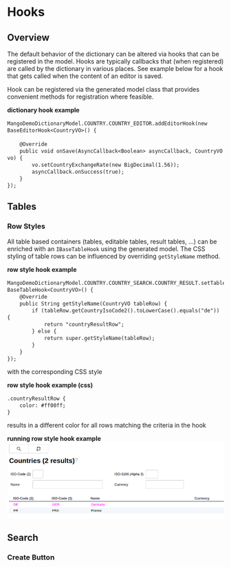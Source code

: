 # Hooks
## Overview
The default behavior of the dictionary can be altered via hooks that can be registered in the model. Hooks are typically callbacks that (when registered) are called by the dictionary in various places.
See example below for a hook that gets called when the content of an editor is saved.

Hook can be registered via the generated model class that provides convenient methods for registration where feasible.

**dictionary hook example**
```
MangoDemoDictionaryModel.COUNTRY.COUNTRY_EDITOR.addEditorHook(new BaseEditorHook<CountryVO>() {

	@Override
	public void onSave(AsyncCallback<Boolean> asyncCallback, CountryVO vo) {
		vo.setCountryExchangeRate(new BigDecimal(1.56));
		asyncCallback.onSuccess(true);
	}
});
```

## Tables

### Row Styles

All table based containers (tables, editable tables, result tables, ...) can be enriched with an `IBaseTableHook` using the generated model.
The CSS styling of table rows can be influenced by overriding `getStyleName` method.

**row style hook example**
```
MangoDemoDictionaryModel.COUNTRY.COUNTRY_SEARCH.COUNTRY_RESULT.setTableHook(new BaseTableHook<CountryVO>() {
	@Override
	public String getStyleName(CountryVO tableRow) {
		if (tableRow.getCountryIsoCode2().toLowerCase().equals("de")) {
			return "countryResultRow";
		} else {
			return super.getStyleName(tableRow);
		}
	}
});
```

with the corresponding CSS style

**row style hook example (css)**
```
.countryResultRow {
	color: #ff00ff;
}
```

results in a different color for all rows matching the criteria in the hook

**running row style hook example**
![base_table_hook1.png](base_table_hook1.png "Base Table Hook Example")

## Search

### Create Button
